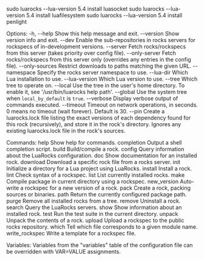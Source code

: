 
sudo luarocks --lua-version 5.4 install luasocket
sudo luarocks --lua-version 5.4 install luafilesystem
sudo luarocks --lua-version 5.4 install penlight

Options:
   -h, --help            Show this help message and exit.
   --version             Show version info and exit.
   --dev                 Enable the sub-repositories in rocks servers for
                         rockspecs of in-development versions.
   --server <server>     Fetch rocks/rockspecs from this server (takes priority
                         over config file).
   --only-server <server>
                         Fetch rocks/rockspecs from this server only (overrides
                         any entries in the config file).
   --only-sources <url>  Restrict downloads to paths matching the given URL.
   --namespace <namespace>
                         Specify the rocks server namespace to use.
   --lua-dir <prefix>    Which Lua installation to use.
   --lua-version <ver>   Which Lua version to use.
   --tree <tree>         Which tree to operate on.
   --local               Use the tree in the user's home directory.
                         To enable it, see '/usr/bin/luarocks help path'.
   --global              Use the system tree when `local_by_default` is `true`.
   --verbose             Display verbose output of commands executed.
   --timeout <seconds>   Timeout on network operations, in seconds.
                         0 means no timeout (wait forever). Default is 30.
   --pin                 Create a luarocks.lock file listing the exact versions
                         of each dependency found for this rock (recursively),
                         and store it in the rock's directory. Ignores any
                         existing luarocks.lock file in the rock's sources.

Commands:
   help                  Show help for commands.
   completion            Output a shell completion script.
   build                 Build/compile a rock.
   config                Query information about the LuaRocks configuration.
   doc                   Show documentation for an installed rock.
   download              Download a specific rock file from a rocks server.
   init                  Initialize a directory for a Lua project using
                         LuaRocks.
   install               Install a rock.
   lint                  Check syntax of a rockspec.
   list                  List currently installed rocks.
   make                  Compile package in current directory using a rockspec.
   new_version           Auto-write a rockspec for a new version of a rock.
   pack                  Create a rock, packing sources or binaries.
   path                  Return the currently configured package path.
   purge                 Remove all installed rocks from a tree.
   remove                Uninstall a rock.
   search                Query the LuaRocks servers.
   show                  Show information about an installed rock.
   test                  Run the test suite in the current directory.
   unpack                Unpack the contents of a rock.
   upload                Upload a rockspec to the public rocks repository.
   which                 Tell which file corresponds to a given module name.
   write_rockspec        Write a template for a rockspec file.

Variables:
   Variables from the "variables" table of the configuration file can be
   overridden with VAR=VALUE assignments.
